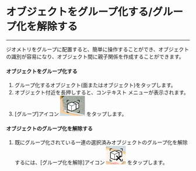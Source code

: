 

# オブジェクトをグループ化する/グループ化を解除する

---

ジオメトリをグループに配置すると、簡単に操作することができ、オブジェクトの識別が容易になり、オブジェクト間に親子関係を作成することができます。

#### オブジェクトをグループ化する

1. グループ化するオブジェクト(面またはオブジェクト)をタップします。
2. オブジェクト付近を長押しすると、コンテキスト メニューが表示されます。
3. [グループ]アイコン ![](Images/GUID-707B7A65-A41E-4902-AE27-EAE8AA30DAF5-low.png) をタップします。
#### オブジェクトのグループ化を解除する

1. 既にグループ化されている一連の選択済みオブジェクトのグループ化を解除するには、[グループ化を解除]アイコン ![](Images/GUID-5CCA5633-E2DA-42A9-BD53-ED3D3E053650-low.png) をタップします。

